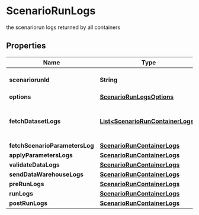 

# ScenarioRunLogs

the scenariorun logs returned by all containers

## Properties

Name | Type | Description | Notes
------------ | ------------- | ------------- | -------------
**scenariorunId** | **String** | the ScenarioRun Id |  [optional] [readonly]
**options** | [**ScenarioRunLogsOptions**](ScenarioRunLogsOptions.md) |  |  [optional]
**fetchDatasetLogs** | [**List&lt;ScenarioRunContainerLogs&gt;**](ScenarioRunContainerLogs.md) | logs for the containers which fetch the Scenario Datasets |  [optional] [readonly]
**fetchScenarioParametersLog** | [**ScenarioRunContainerLogs**](ScenarioRunContainerLogs.md) |  |  [optional]
**applyParametersLogs** | [**ScenarioRunContainerLogs**](ScenarioRunContainerLogs.md) |  |  [optional]
**validateDataLogs** | [**ScenarioRunContainerLogs**](ScenarioRunContainerLogs.md) |  |  [optional]
**sendDataWarehouseLogs** | [**ScenarioRunContainerLogs**](ScenarioRunContainerLogs.md) |  |  [optional]
**preRunLogs** | [**ScenarioRunContainerLogs**](ScenarioRunContainerLogs.md) |  |  [optional]
**runLogs** | [**ScenarioRunContainerLogs**](ScenarioRunContainerLogs.md) |  |  [optional]
**postRunLogs** | [**ScenarioRunContainerLogs**](ScenarioRunContainerLogs.md) |  |  [optional]



